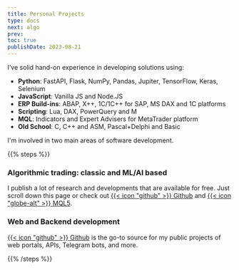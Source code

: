 ```yaml
---
title: Personal Projects
type: docs
next: algo
prev:
toc: true
publishDate: 2023-08-21
---
```


I’ve solid hand-on experience in developing solutions using:
- **Python**: FastAPI, Flask, NumPy, Pandas, Jupiter, TensorFlow, Keras, Selenium
- **JavaScript**: Vanilla JS and Node.JS
- **ERP Build-ins**: ABAP, X++, 1C/1C++ for SAP, MS DAX and 1C platforms
- **Scripting**: Lua, DAX, PowerQuery and M
- **MQL**: Indicators and Expert Advisers for MetaTrader platform
- **Old School**: C, C++ and ASM, Pascal+Delphi and Basic

I'm involved in two main areas of software development.

{{% steps %}}

### Algorithmic trading: classic and ML/AI based

I publish a lot of research and developments that are available for free. 
Just scroll down this page or check out  [{{< icon "github" >}} Github](https://github.com/sournk) and [{{< icon "globe-alt" >}} MQL5](https://www.mql5.com/en/users/deniskislitsyn).

### Web and Backend development

[{{< icon "github" >}} Github](https://github.com/sournk) is the go-to source for my public projects of web portals, APIs, Telegram bots, and more.


{{% /steps %}}



